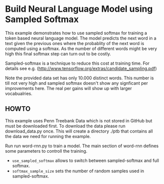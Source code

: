 # Build Neural Language Model using Sampled Softmax

This example demonstrates how to use sampled softmax for training a token based neural language model.
The model predicts the next word in a text given the previous ones where the probablity of the next word is computed using a softmax.
As the number of different words might be very high this final softmax step can turn out to be costly.

Sampled-softmax is a technique to reduce this cost at training time. For details see e.g. (http://www.tensorflow.org/extras/candidate_sampling.pdf)

Note the provided data set has only 10.000 distinct words. This number is till not very high and sampled softmax doesn't show any signficant per improvements here.
The real per gains will show up with larger vocabualries.

## HOWTO

This example uses Penn Treebank Data which is not stored in GitHub but must be downloaded first.
To download the data please run download_data.py once. This will create a directory ./ptb that contains all the data we need 
for running the example.

Run run word-rnn.py to train a model.
The main section of word-rnn defines some parameters to controll the training.

* `use_sampled_softmax` allows to switch between sampled-softmax and full softmax.
* `softmax_sample_size` sets the number of random samples used in sampled-softmax. 

